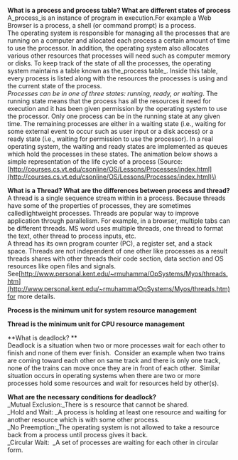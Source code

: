 **What is a process and process table? What are different states of process**  
A_process\_is an instance of program in execution.For example a Web Browser is a process, a shell \(or command prompt\) is a process.  
The operating system is responsible for managing all the processes that are running on a computer and allocated each process a certain amount of time to use the processor. In addition, the operating system also allocates various other resources that processes will need such as computer memory or disks. To keep track of the state of all the processes, the operating system maintains a table known as the\_process table_. Inside this table, every process is listed along with the resources the processes is using and the current state of the process.  
_Processes can be in one of three states: running, ready, or waiting_. The running state means that the process has all the resources it need for execution and it has been given permission by the operating system to use the processor. Only one process can be in the running state at any given time. The remaining processes are either in a waiting state \(i.e., waiting for some external event to occur such as user input or a disk access\) or a ready state \(i.e., waiting for permission to use the processor\). In a real operating system, the waiting and ready states are implemented as queues which hold the processes in these states. The animation below shows a simple representation of the life cycle of a process \(Source:[http://courses.cs.vt.edu/csonline/OS/Lessons/Processes/index.html](http://courses.cs.vt.edu/csonline/OS/Lessons/Processes/index.html)\)

**What is a Thread? What are the differences between process and thread?**  
A thread is a single sequence stream within in a process. Because threads have some of the properties of processes, they are sometimes calledlightweight processes. Threads are popular way to improve application through parallelism. For example, in a browser, multiple tabs can be different threads. MS word uses multiple threads, one thread to format the text, other thread to process inputs, etc.  
A thread has its own program counter \(PC\), a register set, and a stack space. Threads are not independent of one other like processes as a result threads shares with other threads their code section, data section and OS resources like open files and signals. See[http://www.personal.kent.edu/~rmuhamma/OpSystems/Myos/threads.htm](http://www.personal.kent.edu/~rmuhamma/OpSystems/Myos/threads.htm)for more details.

**Process is the minimum unit for system resource management**

**Thread is the minimum unit for CPU resource management**



**What is deadlock? **  
Deadlock is a situation when two or more processes wait for each other to finish and none of them ever finish.  Consider an example when two trains are coming toward each other on same track and there is only one track, none of the trains can move once they are in front of each other.  Similar situation occurs in operating systems when there are two or more processes hold some resources and wait for resources held by other\(s\).

**What are the necessary conditions for deadlock?**  
_Mutual Exclusion:_There is s resource that cannot be shared.  
_Hold and Wait: _A process is holding at least one resource and waiting for another resource which is with some other process.  
_No Preemption:_The operating system is not allowed to take a resource back from a process until process gives it back.  
_Circular Wait:  _A set of processes are waiting for each other in circular form.

